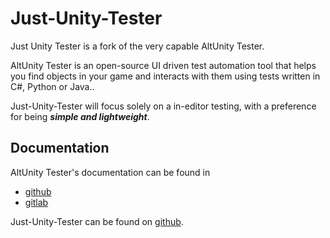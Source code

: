 # Just-Unity-Tester

Just Unity Tester is a fork of the very capable AltUnity Tester.

AltUnity Tester is an open-source UI driven test automation tool that helps you find objects in your game and interacts with them using tests written in C#, Python or Java..


Just-Unity-Tester will focus solely on a in-editor testing, with a preference for being **_simple and lightweight_**.

## Documentation

AltUnity Tester's documentation can be found in

* [github](https://github.com/emaadgh/AltUnityTester)
* [gitlab](https://altom.gitlab.io/altunity/altunitytester)

Just-Unity-Tester can be found on [github](https://github.com/olonge/JustUnityTester).
